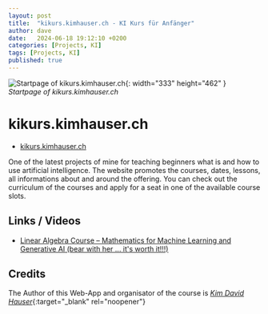 ```yaml
---
layout: post
title:  "kikurs.kimhauser.ch - KI Kurs für Anfänger"
author: dave
date:   2024-06-18 19:12:10 +0200
categories: [Projects, KI]
tags: [Projects, KI]
published: true
---
```


![Startpage of kikurs.kimhauser.ch](../../assets/img/projects/kikurs/kikurs_head_image-640x360_edt.png){: width="333" height="462" }
_Startpage of kikurs.kimhauser.ch_

# kikurs.kimhauser.ch
- [kikurs.kimhauser.ch](https://kikurs.kimhauser.ch)

One of the latest projects of mine for teaching beginners what is and how to use artificial intelligence. The website promotes the courses, dates, lessons, all informations about and around the offering. You can check out the curriculum of the courses and apply for a seat in one of the available course slots.

## Links / Videos
- [Linear Algebra Course – Mathematics for Machine Learning and Generative AI (bear with her ... it's worth it!!!)](https://www.youtube.com/watch?v=rSjt1E9WHaQ)

## Credits
The Author of this Web-App and organisator of the course is [_Kim David Hauser_](https://kimhauser.ch){:target="_blank" rel="noopener"}
